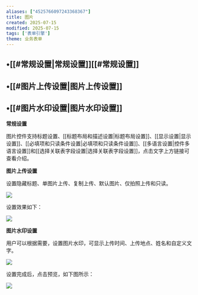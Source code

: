 ```yaml
---
aliases: ["4525766097243368367"]
title: 图片
created: 2025-07-15
modified: 2025-07-15
tags: ['表单引擎']
theme: 业务表单
---
```


## •[[#常规设置|常规设置]][[#常规设置]]

## •[[#图片上传设置|图片上传设置]]

## •[[#图片水印设置|图片水印设置]]

**常规设置**

图片控件支持标题设置、[[标题布局和描述设置|标题布局设置]]、[[显示设置|显示设置]]、[[必填项和只读条件设置|必填项和只读条件设置]]、[[多语言设置|控件多语言设置]]和[[选择关联表字段设置|选择关联表字段设置]]，点击文字上方链接可查看介绍。

**图片上传设置**

设置隐藏标题、单图片上传、复制上传、默认图片、仅拍照上传和只读。

![](b5ac5a6c861300507ee78e82d014380c.jpg)

设置效果如下：

![](aad3272dde8728f684c0f4e6035e5130.jpg)

**图片水印设置**

用户可以根据需要，设置图片水印，可显示上传时间、上传地点、姓名和自定义文字。

![](7c3260ed7f5a238b403f6973607e2282.jpg)

设置完成后，点击预览，如下图所示：

![](0d7088059647c96c6a433faf7374a817.jpg)